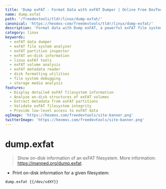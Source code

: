```yaml
---
title: 'Dump exFAT - Format Data with exFAT Dumper | Online Free DevTools by Hexmos'
name: dump.exfat
path: '/freedevtools/tldr/linux/dump-exfat/'
canonical: 'https://hexmos-com/freedevtools/tldr/linux/dump-exfat/'
description: 'Format data with Dump exFAT, a powerful exFAT file system information tool. Analyze and validate exFAT partitions with ease. Free online tool, no registration required.'
category: linux
keywords:
  - exFAT data dumper
  - exFAT file system analyzer
  - exFAT partition inspector
  - exFAT on-disk information
  - linux exFAT tools
  - exFAT volume analysis
  - exFAT metadata reader
  - disk formatting utilities
  - file system debugging
  - storage media analysis
features:
  - Display detailed exFAT filesystem information
  - Analyze on-disk structures of exFAT volumes
  - Extract metadata from exFAT partitions
  - Validate exFAT filesystem integrity
  - Provide low-level access to exFAT data
ogImage: 'https://hexmos.com/freedevtools/site-banner.png'
twitterImage: 'https://hexmos.com/freedevtools/site-banner.png'
---
```


# dump.exfat

> Show on-disk information of an exFAT filesystem.
> More information: <https://manned.org/dump.exfat>.

- Print on-disk information for a given filesystem:

`dump.exfat {{/dev/sdXY}}`
